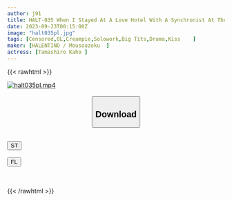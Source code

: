 ```yaml
---
author: j91
title: HALT-035 When I Stayed At A Love Hotel With A Synchronist At The Company ... A Story That Was Fiercely Excited With Tsundere Flirting When It Was Alone, And It Was A Fierce At Work Kaho Tamaki
date: 2023-09-23T00:15:00Z
image: "halt035pl.jpg"
tags: [Censored,OL,Creampie,Solowork,Big Tits,Drama,Kiss	]
maker: [HALENTINO / Mousouzoku  ]
actress: [Tamashiro Kaho ]
---
```



{{< rawhtml >}}

<div class="video" data-videoid="QXrgvYKBBYU0Qjj">
    <a href="javascript:;">
        <img src="https://my.j91.asia/posts/halt035pl/halt035pl.jpg" width="WIDTH" height="HEIGHT" alt="halt035pl.mp4" loading="lazy">
    </a>
</div>

<script type="text/javascript" src="https://j91.asia/asset/on-demand-st.js"></script>

<br>
  <link rel="stylesheet" href="https://j91.asia/asset/bs5.css">
  
  <center>
  <button class="btn btn-primary" type="button" data-bs-toggle="collapse" data-bs-target=".multi-collapse" aria-expanded="false" aria-controls="multiCollapseExample1 multiCollapseExample2"><h2>Download</h2></button></center>
</p>
<div class="row">
  <div class="col">
    <div class="collapse multi-collapse" id="multiCollapseExample1">
      <div class="card card-body">
	      	      <br>
<div class="buttons">  
<a href="https://streamtape.to/v/QXrgvYKBBYU0Qjj"><button class="btn-hover color-3"><i class="fa fa-download"></i> ST</button></a></div>
    </div>
  </div>
</div>
  <div class="col">
    <div class="collapse multi-collapse" id="multiCollapseExample2">
      <div class="card card-body">
	      <br>
<div class="buttons">
    <a href="https://filelions.online/f/womxmfzpp0yy"><button class="btn-hover color-9"><i class="fa fa-download"></i> FL</button></a></div>
<br><br>
      </div>
    </div>
  </div>
</div>

{{< /rawhtml >}}